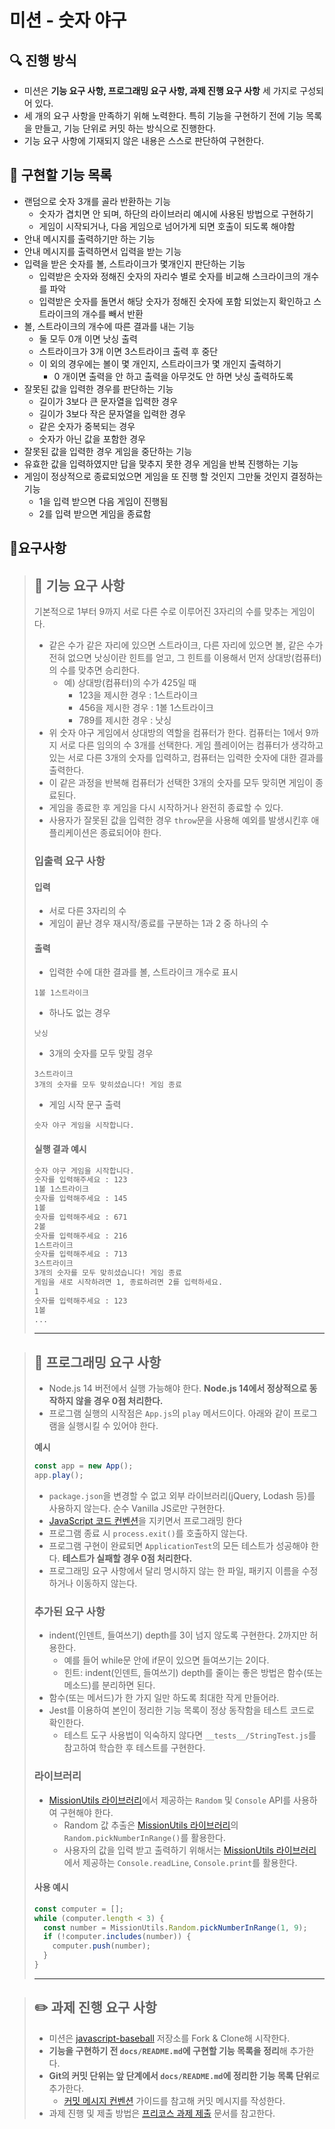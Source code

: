 # 미션 - 숫자 야구

## 🔍 진행 방식

- 미션은 **기능 요구 사항, 프로그래밍 요구 사항, 과제 진행 요구 사항** 세 가지로 구성되어 있다.
- 세 개의 요구 사항을 만족하기 위해 노력한다. 특히 기능을 구현하기 전에 기능 목록을 만들고, 기능 단위로 커밋 하는 방식으로 진행한다.
- 기능 요구 사항에 기재되지 않은 내용은 스스로 판단하여 구현한다.



## 🚀 구현할 기능 목록

* 랜덤으로 숫자 3개를 골라 반환하는 기능
  * 숫자가 겹치면 안 되며, 하단의 라이브러리 예시에 사용된 방법으로 구현하기
  * 게임이 시작되거나, 다음 게임으로 넘어가게 되면 호출이 되도록 해야함
* 안내 메시지를 출력하기만 하는 기능
* 안내 메시지를 출력하면서 입력을 받는 기능
* 입력을 받은 숫자를 볼, 스트라이크가 몇개인지 판단하는 기능
  * 입력받은 숫자와 정해진 숫자의 자리수 별로 숫자를 비교해 스크라이크의 개수를 파악
  * 입력받은 숫자를 돌면서 해당 숫자가 정해진 숫자에 포함 되었는지 확인하고 스트라이크의 개수를 빼서 반환
* 볼, 스트라이크의 개수에 따른 결과를 내는 기능
  * 둘 모두 0개 이면 낫싱 출력
  * 스트라이크가 3개 이면 3스트라이크 출력 후 중단
  * 이 외의 경우에는 볼이 몇 개인지, 스트라이크가 몇 개인지 출력하기
    * 0 개이면 출력을 안 하고 출력을 아무것도 안 하면 낫싱 출력하도록
* 잘못된 값을 입력한 경우를 판단하는 기능
  * 길이가 3보다 큰 문자열을 입력한 경우
  * 길이가 3보다 작은 문자열을 입력한 경우
  * 같은 숫자가 중복되는 경우
  * 숫자가 아닌 값을 포함한 경우
* 잘못된 값을 입력한 경우 게임을 중단하는 기능
* 유효한 값을 입력하였지만 답을 맞추지 못한 경우 게임을 반복 진행하는 기능
* 게임이 정상적으로 종료되었으면 게임을 또 진행 할 것인지 그만둘 것인지 결정하는 기능
  * 1을 입력 받으면 다음 게임이 진행됨
  * 2를 입력 받으면 게임을 종료함



## 📌요구사항

> ## 🚀 기능 요구 사항
>
> 기본적으로 1부터 9까지 서로 다른 수로 이루어진 3자리의 수를 맞추는 게임이다.
>
> - 같은 수가 같은 자리에 있으면 스트라이크, 다른 자리에 있으면 볼, 같은 수가 전혀 없으면 낫싱이란 힌트를 얻고, 그 힌트를 이용해서 먼저 상대방(컴퓨터)의 수를 맞추면 승리한다.
>   - 예) 상대방(컴퓨터)의 수가 425일 때
>     - 123을 제시한 경우 : 1스트라이크
>     - 456을 제시한 경우 : 1볼 1스트라이크
>     - 789를 제시한 경우 : 낫싱
> - 위 숫자 야구 게임에서 상대방의 역할을 컴퓨터가 한다. 컴퓨터는 1에서 9까지 서로 다른 임의의 수 3개를 선택한다. 게임 플레이어는 컴퓨터가 생각하고 있는 서로 다른 3개의 숫자를 입력하고, 컴퓨터는 입력한 숫자에 대한
>   결과를 출력한다.
> - 이 같은 과정을 반복해 컴퓨터가 선택한 3개의 숫자를 모두 맞히면 게임이 종료된다.
> - 게임을 종료한 후 게임을 다시 시작하거나 완전히 종료할 수 있다.
> - 사용자가 잘못된 값을 입력한 경우 `throw`문을 사용해 예외를 발생시킨후 애플리케이션은 종료되어야 한다.
>
> ### 입출력 요구 사항
>
> #### 입력
>
> - 서로 다른 3자리의 수
> - 게임이 끝난 경우 재시작/종료를 구분하는 1과 2 중 하나의 수
>
> #### 출력
>
> - 입력한 수에 대한 결과를 볼, 스트라이크 개수로 표시
>
> ```
> 1볼 1스트라이크
> ```
>
> - 하나도 없는 경우
>
> ```
> 낫싱
> ```
>
> - 3개의 숫자를 모두 맞힐 경우
>
> ```
> 3스트라이크
> 3개의 숫자를 모두 맞히셨습니다! 게임 종료
> ```
>
> - 게임 시작 문구 출력
>
> ```
> 숫자 야구 게임을 시작합니다.
> ```
>
> #### 실행 결과 예시
>
> ```bash
> 숫자 야구 게임을 시작합니다.
> 숫자를 입력해주세요 : 123
> 1볼 1스트라이크
> 숫자를 입력해주세요 : 145
> 1볼
> 숫자를 입력해주세요 : 671
> 2볼
> 숫자를 입력해주세요 : 216
> 1스트라이크
> 숫자를 입력해주세요 : 713
> 3스트라이크
> 3개의 숫자를 모두 맞히셨습니다! 게임 종료
> 게임을 새로 시작하려면 1, 종료하려면 2를 입력하세요.
> 1
> 숫자를 입력해주세요 : 123
> 1볼
> ...
> ```
>
> ---



> ## 🎯 프로그래밍 요구 사항
>
> - Node.js 14 버전에서 실행 가능해야 한다. **Node.js 14에서 정상적으로 동작하지 않을 경우 0점 처리한다.**
> - 프로그램 실행의 시작점은 `App.js`의 `play` 메서드이다. 아래와 같이 프로그램을 실행시킬 수 있어야 한다.
>
> **예시**
>
> ```javascript
> const app = new App();
> app.play();
> ```
>
> - `package.json`을 변경할 수 없고 외부 라이브러리(jQuery, Lodash 등)를 사용하지 않는다. 순수 Vanilla JS로만 구현한다.
> - [JavaScript 코드 컨벤션](https://github.com/woowacourse/woowacourse-docs/tree/main/styleguide/javascript)을 지키면서 프로그래밍 한다
> - 프로그램 종료 시 `process.exit()`를 호출하지 않는다.
> - 프로그램 구현이 완료되면 `ApplicationTest`의 모든 테스트가 성공해야 한다. **테스트가 실패할 경우 0점 처리한다.**
> - 프로그래밍 요구 사항에서 달리 명시하지 않는 한 파일, 패키지 이름을 수정하거나 이동하지 않는다.
>
> ### 추가된 요구 사항
>
> - indent(인덴트, 들여쓰기) depth를 3이 넘지 않도록 구현한다. 2까지만 허용한다.
>   - 예를 들어 while문 안에 if문이 있으면 들여쓰기는 2이다.
>   - 힌트: indent(인덴트, 들여쓰기) depth를 줄이는 좋은 방법은 함수(또는 메소드)를 분리하면 된다.
> - 함수(또는 메서드)가 한 가지 일만 하도록 최대한 작게 만들어라.
> - Jest를 이용하여 본인이 정리한 기능 목록이 정상 동작함을 테스트 코드로 확인한다.
>   - 테스트 도구 사용법이 익숙하지 않다면 `__tests__/StringTest.js`를 참고하여 학습한 후 테스트를 구현한다.
>
> ### 라이브러리
>
> - [MissionUtils 라이브러리](https://github.com/woowacourse-projects/javascript-mission-utils#mission-utils)에서 제공하는 `Random` 및 `Console` API를 사용하여 구현해야 한다.
>   - Random 값 추출은 [MissionUtils 라이브러리](https://github.com/woowacourse-projects/javascript-mission-utils#mission-utils)의 `Random.pickNumberInRange()`를 활용한다.
>   - 사용자의 값을 입력 받고 출력하기 위해서는 [MissionUtils 라이브러리](https://github.com/woowacourse-projects/javascript-mission-utils#mission-utils)에서 제공하는 `Console.readLine`, `Console.print`를 활용한다.
>
> #### 사용 예시
>
> ```javascript
> const computer = [];
> while (computer.length < 3) {
>   const number = MissionUtils.Random.pickNumberInRange(1, 9);
>   if (!computer.includes(number)) {
>     computer.push(number);
>   }
> }
> ```
>
> ---
>



> ## ✏️ 과제 진행 요구 사항
>
> - 미션은 [javascript-baseball](https://github.com/woowacourse-precourse/javascript-baseball/) 저장소를 Fork & Clone해 시작한다.
> - **기능을 구현하기 전 `docs/README.md`에 구현할 기능 목록을 정리**해 추가한다.
> - **Git의 커밋 단위는 앞 단계에서 `docs/README.md`에 정리한 기능 목록 단위**로 추가한다.
>   - [커밋 메시지 컨벤션](https://gist.github.com/stephenparish/9941e89d80e2bc58a153) 가이드를 참고해 커밋 메시지를 작성한다.
> - 과제 진행 및 제출 방법은 [프리코스 과제 제출](https://github.com/woowacourse/woowacourse-docs/tree/master/precourse) 문서를 참고한다.